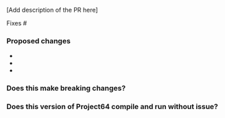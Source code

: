 [Add description of the PR here]

Fixes #

### Proposed changes
  -
  -
  -

### Does this make breaking changes?


### Does this version of Project64 compile and run without issue?
